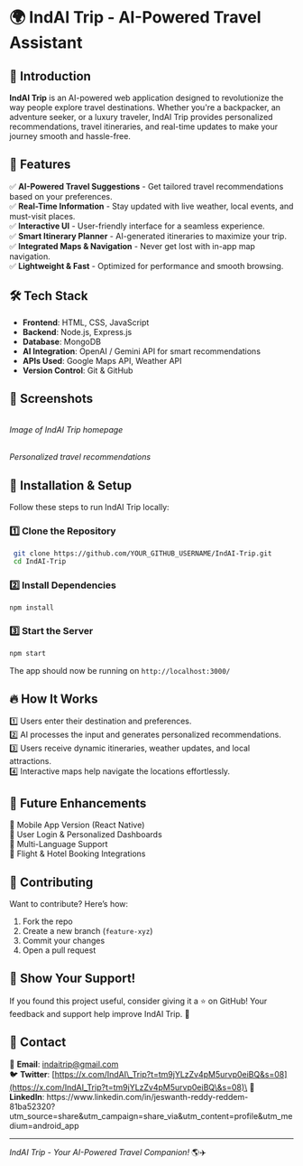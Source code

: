 # 🌍 IndAI Trip - AI-Powered Travel Assistant

## 🚀 Introduction

**IndAI Trip** is an AI-powered web application designed to revolutionize the way people explore travel destinations. Whether you're a backpacker, an adventure seeker, or a luxury traveler, IndAI Trip provides personalized recommendations, travel itineraries, and real-time updates to make your journey smooth and hassle-free.

## 🎯 Features

✅ **AI-Powered Travel Suggestions** - Get tailored travel recommendations based on your preferences.\
✅ **Real-Time Information** - Stay updated with live weather, local events, and must-visit places.\
✅ **Interactive UI** - User-friendly interface for a seamless experience.\
✅ **Smart Itinerary Planner** - AI-generated itineraries to maximize your trip.\
✅ **Integrated Maps & Navigation** - Never get lost with in-app map navigation.\
✅ **Lightweight & Fast** - Optimized for performance and smooth browsing.

## 🛠️ Tech Stack

- **Frontend**: HTML, CSS, JavaScript
- **Backend**: Node.js, Express.js
- **Database**: MongoDB
- **AI Integration**: OpenAI / Gemini API for smart recommendations
- **APIs Used**: Google Maps API, Weather API
- **Version Control**: Git & GitHub

## 📸 Screenshots

\
*Image of IndAI Trip homepage*

\
*Personalized travel recommendations*

## 🚀 Installation & Setup

Follow these steps to run IndAI Trip locally:

### **1️⃣ Clone the Repository**

```bash
 git clone https://github.com/YOUR_GITHUB_USERNAME/IndAI-Trip.git
 cd IndAI-Trip
```

### **2️⃣ Install Dependencies**

```bash
npm install
```

### **3️⃣ Start the Server**

```bash
npm start
```

The app should now be running on `http://localhost:3000/`

## 🔥 How It Works

1️⃣ Users enter their destination and preferences.\
2️⃣ AI processes the input and generates personalized recommendations.\
3️⃣ Users receive dynamic itineraries, weather updates, and local attractions.\
4️⃣ Interactive maps help navigate the locations effortlessly.

## 🎯 Future Enhancements

🔹 Mobile App Version (React Native)\
🔹 User Login & Personalized Dashboards\
🔹 Multi-Language Support\
🔹 Flight & Hotel Booking Integrations

## 🤝 Contributing

Want to contribute? Here’s how:

1. Fork the repo
2. Create a new branch (`feature-xyz`)
3. Commit your changes
4. Open a pull request

## 🌟 Show Your Support!

If you found this project useful, consider giving it a ⭐ on GitHub! Your feedback and support help improve IndAI Trip. 🚀

## 📩 Contact

📧 **Email**: [indaitrip@gmail.com](mailto\:indaitrip@gmail.com)\
🐦 **Twitter**: [https://x.com/IndAI\_Trip?t=tm9jYLzZv4pM5urvp0eiBQ&s=08](https://x.com/IndAI_Trip?t=tm9jYLzZv4pM5urvp0eiBQ\&s=08)\
🔗 **LinkedIn**: https\://www\.linkedin.com/in/jeswanth-reddy-reddem-81ba52320?utm\_source=share&utm\_campaign=share\_via&utm\_content=profile&utm\_medium=android\_app

---

*IndAI Trip - Your AI-Powered Travel Companion!* 🌎✈️

